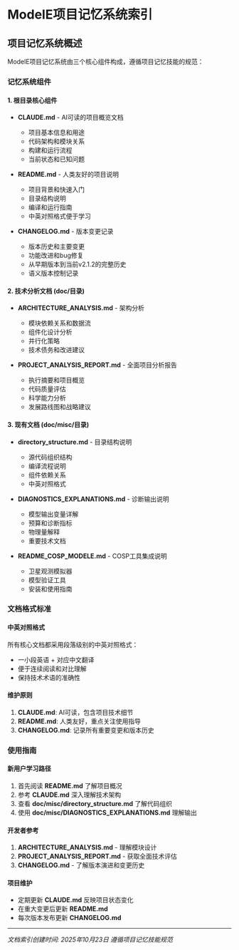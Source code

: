 # ModelE项目记忆系统索引

## 项目记忆系统概述

ModelE项目记忆系统由三个核心组件构成，遵循项目记忆技能的规范：

### 记忆系统组件

#### 1. 根目录核心组件
- **CLAUDE.md** - AI可读的项目概览文档
  - 项目基本信息和用途
  - 代码架构和模块关系
  - 构建和运行流程
  - 当前状态和已知问题

- **README.md** - 人类友好的项目说明
  - 项目背景和快速入门
  - 目录结构说明
  - 编译和运行指南
  - 中英对照格式便于学习

- **CHANGELOG.md** - 版本变更记录
  - 版本历史和主要变更
  - 功能改进和bug修复
  - 从早期版本到当前v2.1.2的完整历史
  - 语义版本控制记录

#### 2. 技术分析文档 (doc/目录)
- **ARCHITECTURE_ANALYSIS.md** - 架构分析
  - 模块依赖关系和数据流
  - 组件化设计分析
  - 并行化策略
  - 技术债务和改进建议

- **PROJECT_ANALYSIS_REPORT.md** - 全面项目分析报告
  - 执行摘要和项目概览
  - 代码质量评估
  - 科学能力分析
  - 发展路线图和战略建议

#### 3. 现有文档 (doc/misc/目录)
- **directory_structure.md** - 目录结构说明
  - 源代码组织结构
  - 编译流程说明
  - 组件依赖关系
  - 中英对照格式

- **DIAGNOSTICS_EXPLANATIONS.md** - 诊断输出说明
  - 模型输出变量详解
  - 预算和诊断指标
  - 物理量解释
  - 重要技术文档

- **README_COSP_MODELE.md** - COSP工具集成说明
  - 卫星观测模拟器
  - 模型验证工具
  - 安装和使用指南

### 文档格式标准

#### 中英对照格式
所有核心文档都采用段落级别的中英对照格式：
- 一小段英语 + 对应中文翻译
- 便于连续阅读和对比理解
- 保持技术术语的准确性

#### 维护原则
1. **CLAUDE.md**: AI可读，包含项目技术细节
2. **README.md**: 人类友好，重点关注使用指导
3. **CHANGELOG.md**: 记录所有重要变更和版本历史

### 使用指南

#### 新用户学习路径
1. 首先阅读 **README.md** 了解项目概况
2. 参考 **CLAUDE.md** 深入理解技术架构
3. 查看 **doc/misc/directory_structure.md** 了解代码组织
4. 使用 **doc/misc/DIAGNOSTICS_EXPLANATIONS.md** 理解输出

#### 开发者参考
1. **ARCHITECTURE_ANALYSIS.md** - 理解模块设计
2. **PROJECT_ANALYSIS_REPORT.md** - 获取全面技术评估
3. **CHANGELOG.md** - 了解版本演进和变更历史

#### 项目维护
- 定期更新 **CLAUDE.md** 反映项目状态变化
- 在重大变更后更新 **README.md**
- 每次版本发布更新 **CHANGELOG.md**

---

*文档索引创建时间: 2025年10月23日*
*遵循项目记忆技能规范*